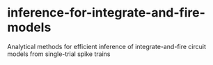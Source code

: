 # inference-for-integrate-and-fire-models
Analytical methods for efficient inference of integrate-and-fire circuit models from single-trial spike trains
